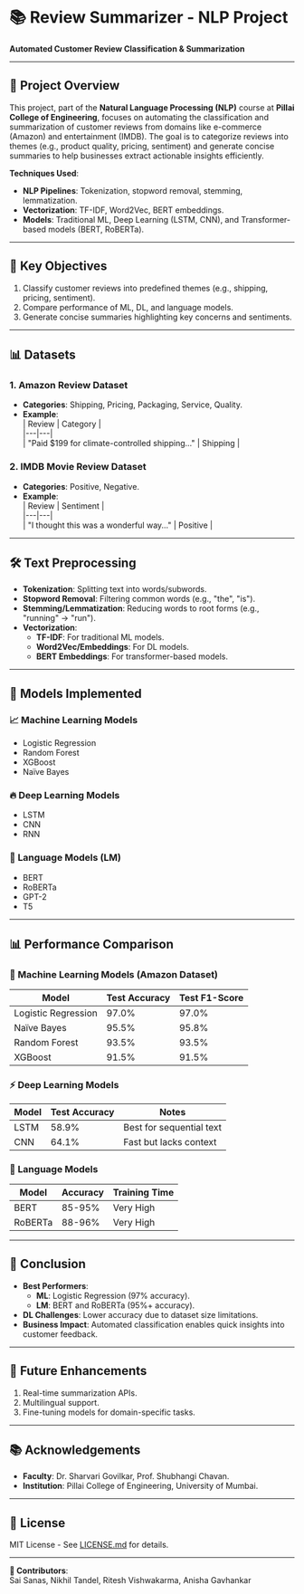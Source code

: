 # 📚 Review Summarizer - NLP Project  
**Automated Customer Review Classification & Summarization**  

---

## 📖 Project Overview  
This project, part of the **Natural Language Processing (NLP)** course at **Pillai College of Engineering**, focuses on automating the classification and summarization of customer reviews from domains like e-commerce (Amazon) and entertainment (IMDB). The goal is to categorize reviews into themes (e.g., product quality, pricing, sentiment) and generate concise summaries to help businesses extract actionable insights efficiently.  

**Techniques Used**:  
- **NLP Pipelines**: Tokenization, stopword removal, stemming, lemmatization.  
- **Vectorization**: TF-IDF, Word2Vec, BERT embeddings.  
- **Models**: Traditional ML, Deep Learning (LSTM, CNN), and Transformer-based models (BERT, RoBERTa).  

---

## 🎯 Key Objectives  
1. Classify customer reviews into predefined themes (e.g., shipping, pricing, sentiment).  
2. Compare performance of ML, DL, and language models.  
3. Generate concise summaries highlighting key concerns and sentiments.  

---

## 📊 Datasets  
### 1. Amazon Review Dataset  
- **Categories**: Shipping, Pricing, Packaging, Service, Quality.  
- **Example**:  
  | Review | Category |  
  |---|---|  
  | "Paid $199 for climate-controlled shipping..." | Shipping |  

### 2. IMDB Movie Review Dataset  
- **Categories**: Positive, Negative.  
- **Example**:  
  | Review | Sentiment |  
  |---|---|  
  | "I thought this was a wonderful way..." | Positive |  

---

## 🛠️ Text Preprocessing  
- **Tokenization**: Splitting text into words/subwords.  
- **Stopword Removal**: Filtering common words (e.g., "the", "is").  
- **Stemming/Lemmatization**: Reducing words to root forms (e.g., "running" → "run").  
- **Vectorization**:  
  - **TF-IDF**: For traditional ML models.  
  - **Word2Vec/Embeddings**: For DL models.  
  - **BERT Embeddings**: For transformer-based models.  

---

## 🧠 Models Implemented  
### 📈 Machine Learning Models  
- Logistic Regression  
- Random Forest  
- XGBoost  
- Naïve Bayes  

### 🔥 Deep Learning Models  
- LSTM  
- CNN  
- RNN  

### 🤖 Language Models (LM)  
- BERT  
- RoBERTa  
- GPT-2  
- T5  

---

## 📊 Performance Comparison  
### 📝 Machine Learning Models (Amazon Dataset)  
| Model               | Test Accuracy | Test F1-Score |  
|---------------------|---------------|---------------|  
| Logistic Regression | 97.0%         | 97.0%         |  
| Naïve Bayes         | 95.5%         | 95.8%         |  
| Random Forest       | 93.5%         | 93.5%         |  
| XGBoost             | 91.5%         | 91.5%         |  

### ⚡ Deep Learning Models  
| Model    | Test Accuracy | Notes |  
|----------|---------------|-------|  
| LSTM     | 58.9%         | Best for sequential text |  
| CNN      | 64.1%         | Fast but lacks context |  

### 🚀 Language Models  
| Model    | Accuracy | Training Time |  
|----------|----------|---------------|  
| BERT     | 85-95%   | Very High     |  
| RoBERTa  | 88-96%   | Very High     |  

---

## 🏁 Conclusion  
- **Best Performers**:  
  - **ML**: Logistic Regression (97% accuracy).  
  - **LM**: BERT and RoBERTa (95%+ accuracy).  
- **DL Challenges**: Lower accuracy due to dataset size limitations.  
- **Business Impact**: Automated classification enables quick insights into customer feedback.  

---

## 🔮 Future Enhancements  
1. Real-time summarization APIs.  
2. Multilingual support.  
3. Fine-tuning models for domain-specific tasks.  

---

## 📚 Acknowledgements  
- **Faculty**: Dr. Sharvari Govilkar, Prof. Shubhangi Chavan.  
- **Institution**: Pillai College of Engineering, University of Mumbai.  

---

## 📜 License  
MIT License - See [LICENSE.md](LICENSE.md) for details.  

---

**🌟 Contributors**:  
Sai Sanas, Nikhil Tandel, Ritesh Vishwakarma, Anisha Gavhankar  
